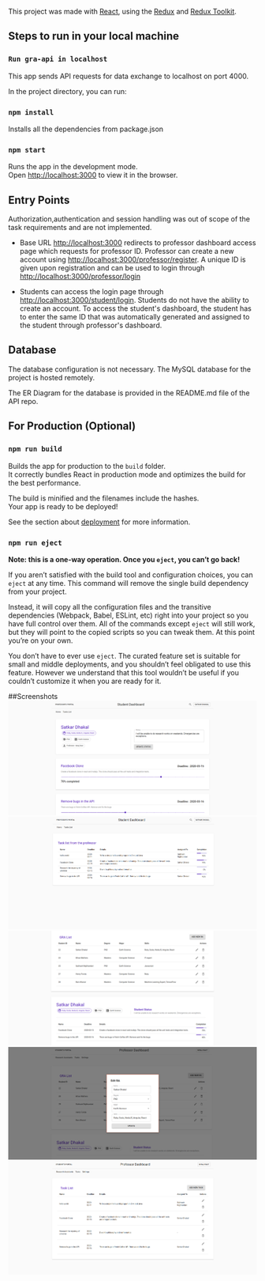 This project was made with [React](https://github.com/facebook/create-react-app), using the [Redux](https://redux.js.org/) and [Redux Toolkit](https://redux-toolkit.js.org/).

## Steps to run in your local machine

### `Run gra-api in localhost`
This app sends API requests for data exchange to localhost on port 4000.

In the project directory, you can run:
### `npm install`
Installs all the dependencies from package.json<br />

### `npm start`

Runs the app in the development mode.<br />
Open [http://localhost:3000](http://localhost:3000) to view it in the browser.



## Entry Points

Authorization,authentication and session handling was out of scope of the task requirements and are not implemented. 
* Base URL [http://localhost:3000](http://localhost:3000) redirects to professor dashboard access page which requests for professor ID. Professor can create a new account using [http://localhost:3000/professor/register](http://localhost:3000/professor/register). A unique ID is given upon registration and can be used to login through [http://localhost:3000/professor/login](http://localhost:3000/professor/login)

* Students can access the login page through [http://localhost:3000/student/login](http://localhost:3000/student/login). Students do not have the ability to create an account. To access the student's dashboard, the student has to enter the same ID that was automatically generated and assigned to the student through professor's dashboard.

## Database
The database configuration is not necessary. The MySQL database for the project is hosted remotely. 

The ER Diagram for the database is provided in the README.md  file of the API repo. 

## For Production (Optional)
### `npm run build`

Builds the app for production to the `build` folder.<br />
It correctly bundles React in production mode and optimizes the build for the best performance.

The build is minified and the filenames include the hashes.<br />
Your app is ready to be deployed!

See the section about [deployment](https://facebook.github.io/create-react-app/docs/deployment) for more information.

### `npm run eject`

**Note: this is a one-way operation. Once you `eject`, you can’t go back!**

If you aren’t satisfied with the build tool and configuration choices, you can `eject` at any time. This command will remove the single build dependency from your project.

Instead, it will copy all the configuration files and the transitive dependencies (Webpack, Babel, ESLint, etc) right into your project so you have full control over them. All of the commands except `eject` will still work, but they will point to the copied scripts so you can tweak them. At this point you’re on your own.

You don’t have to ever use `eject`. The curated feature set is suitable for small and middle deployments, and you shouldn’t feel obligated to use this feature. However we understand that this tool wouldn’t be useful if you couldn’t customize it when you are ready for it.

##Screenshots
![1](./screenshots/1.png)
![2](./screenshots/2.png)
![3](./screenshots/3.png)
![4](./screenshots/4.png)
![5](./screenshots/5.png)



